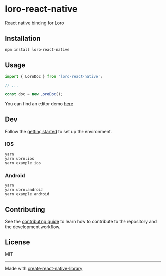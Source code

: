 # loro-react-native

React native binding for Loro

## Installation

```sh
npm install loro-react-native
```

## Usage


```js
import { LoroDoc } from 'loro-react-native';

// ...

const doc = new LoroDoc();
```

You can find an editor demo [here](https://github.com/Leeeon233/loro-react-native-demo)

## Dev

Follow the [getting started](https://jhugman.github.io/uniffi-bindgen-react-native/guides/pre-installation.html) to set up the environment.

### IOS

```
yarn
yarn ubrn:ios
yarn example ios
```

### Android

```
yarn
yarn ubrn:android
yarn example android
```

## Contributing

See the [contributing guide](CONTRIBUTING.md) to learn how to contribute to the repository and the development workflow.

## License

MIT

---

Made with [create-react-native-library](https://github.com/callstack/react-native-builder-bob)
